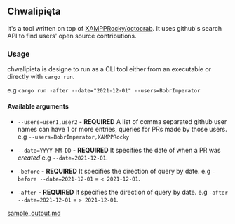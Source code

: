 ## Chwalipięta
It's a tool written on top of [XAMPPRocky/octocrab](https://github.com/XAMPPRocky/octocrab/tree/master/src).
It uses github's search API to find users' open source contributions.

### Usage

chwalipieta is designe to run as a CLI tool either from an executable or directly with `cargo run`.

e.g `cargo run -after --date="2021-12-01" --users=BobrImperator`

#### Available arguments

- `--users=user1,user2` - **REQUIRED** A list of comma separated github user names can have 1 or more entries, queries for PRs made by those users.
e.g `--users=BobrImperator,XAMPPRocky`

- `--date=YYYY-MM-DD` - **REQUIRED** It specifies the date of when a PR was *created*
e.g `--date=2021-12-01`.

- `-before` - **REQUIRED** It specifies the direction of query by date.
e.g `-before --date=2021-12-01` = `< 2021-12-01`.

- `-after` - **REQUIRED** It specifies the direction of query by date.
e.g `-after --date=2021-12-01` = `> 2021-12-01`.

[sample_output.md](2021-12-01.md)
